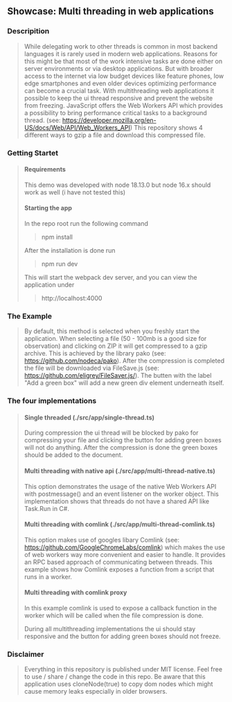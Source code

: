 ## Showcase: Multi threading in web applications

### Descripition
> While delegating work to other threads is common in most backend languages it is rarely used
> in modern web applications. Reasons for this might be that most of the work intensive tasks
> are done either on server environments or via desktop applications.
> But with broader access to the internet via low budget devices like feature phones, low edge
> smartphones and even older devices optimizing performance can become a crucial task.
> With multithreading web applications it possible to keep the ui thread responsive and prevent
> the website from freezing.
> JavaScript offers the Web Workers API which provides a possibility to bring performance critical
> tasks to a background thread. (see: https://developer.mozilla.org/en-US/docs/Web/API/Web_Workers_API)
> This repository shows 4 different ways to gzip a file and download this compressed file.

### Getting Startet
> #### Requirements
> This demo was developed with node 18.13.0 but node 16.x should work as well (i have not tested this)
> #### Starting the app
> In the repo root run the following command
> > npm install
> 
> After the installation is done run
> > npm run dev
> 
> This will start the webpack dev server, and you can view the application under
> > http://localhost:4000

### The Example 
> By default, this method is selected when you freshly start the application. When selecting a file
> (50 - 100mb is a good size for observation) and clicking on ZIP it will get compressed to a gzip
> archive. This is achieved by the library pako (see: https://github.com/nodeca/pako). After the
> compression is completed the file will be downloaded via FileSave.js
> (see: https://github.com/eligrey/FileSaver.js/). The butten with the label "Add a green box" will
> add a new green div element underneath itself.

### The four implementations
> #### Single threaded (./src/app/single-thread.ts)
> During compression the ui thread will be blocked
> by pako for compressing your file and clicking the button for adding green boxes will not do
> anything. After the compression is done the green boxes should be added to the document.
> #### Multi threading with native api (./src/app/multi-thread-native.ts)
> This option demonstrates the usage of the native Web Workers API with postmessage() and an event 
> listener on the worker object. This implementation shows that threads do not have a shared API
> like Task.Run in C#.
> #### Multi threading with comlink (./src/app/multi-thread-comlink.ts)
> This option makes use of googles libary Comlink (see: https://github.com/GoogleChromeLabs/comlink) which
> makes the use of web workers way more convenient and easier to handle. It provides an RPC based approach
> of communicating between threads. This example shows how Comlink exposes a function from a script
> that runs in a worker.
> #### Multi threading with comlink proxy
> In this example comlink is used to expose a callback function in the worker which will be called
> when the file compression is done.
> 
> During all multithreading implementations the ui should stay responsive and the button for adding
> green boxes should not freeze.

### Disclaimer
> Everything in this repository is published under MIT license. Feel free to use / share / change the
> code in this repo. Be aware that this application uses cloneNode(true) to copy dom nodes which
> might cause memory leaks especially in older browsers.
